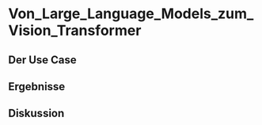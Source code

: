 # Von_Large_Language_Models_zum_Vision_Transformer

## Der Use Case



## Ergebnisse



## Diskussion 

